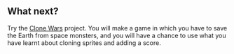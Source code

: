 ## What next?

Try the [Clone Wars](https://projects.raspberrypi.org/en/projects/clone-wars) project. You will make a game in which you have to save the Earth from space monsters, and you will have a chance to use what you have learnt about cloning sprites and adding a score.
